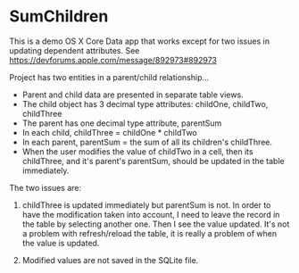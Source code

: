 SumChildren
==========

This is a demo OS X Core Data app that works except for two issues in updating dependent attributes.  See https://devforums.apple.com/message/892973#892973

Project has two entities in a parent/child relationship…
 
- Parent and child data are presented in separate table views.
- The child object has 3 decimal type attributes: childOne, childTwo, childThree
- The parent has one decimal type attribute, parentSum
- In each child, childThree = childOne * childTwo
- In each parent, parentSum = the sum of all its children's childThree.
- When the user modifies the value of childTwo in a cell, then its childThree, and it's parent's parentSum, should be updated in the table immediately.
 
The two issues are:
 
1. childThree is updated immediately but parentSum is not.  In order to have the modification taken into account, I need to leave the record in the table by selecting another one. Then I see the value updated. It's not a problem with refresh/reload the table, it is really a problem of when the value is updated.
 
2. Modified values are not saved in the SQLite file.

